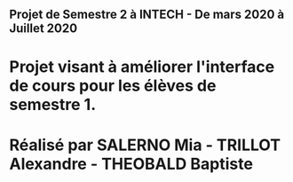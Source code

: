 ## Projet de Semestre 2 à INTECH - De mars 2020 à Juillet 2020 

# Projet visant à améliorer l'interface de cours pour les élèves de semestre 1.

# Réalisé par SALERNO Mia - TRILLOT Alexandre - THEOBALD Baptiste 
